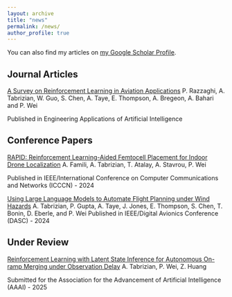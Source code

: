 ```yaml
---
layout: archive
title: "news"
permalink: /news/
author_profile: true
---
```

You can also find my articles on [my Google Scholar Profile](https://scholar.google.com/citations?hl=en&user=TkyBhtIAAAAJ).
## Journal Articles

[A Survey on Reinforcement Learning in Aviation Applications](https://arxiv.org/abs/2211.02147)
P. Razzaghi, A. Tabrizian, W. Guo, S. Chen, A. Taye, E. Thompson, A. Bregeon, A. Bahari and P. Wei

Published in Engineering Applications of Artificial Intelligence




## Conference Papers

[RAPID: Reinforcement Learning-Aided Femtocell Placement for Indoor Drone Localization](https://ieeexplore.ieee.org/abstract/document/10637529)
A. Famili, A. Tabrizian, T. Atalay, A. Stavrou, P. Wei 

Published in IEEE/International Conference on Computer Communications and Networks (ICCCN) - 2024

[Using Large Language Models to Automate Flight Planning under Wind Hazards](https://web.seas.gwu.edu/pwei/files/2024/07/amin_llm_dasc24.pdf)
A. Tabrizian, P. Gupta, A. Taye, J. Jones, E. Thompson, S. Chen, T. Bonin, D. Eberle, and P. Wei
Published in IEEE/Digital Avionics Conference (DASC) - 2024

## Under Review
[Reinforcement Learning with Latent State Inference for Autonomous On-ramp Merging under Observation Delay](https://openreview.net/attachment?id=QdPUEksvPM&name=pdf)
A. Tabrizian, P. Wei, Z. Huang

Submitted for the Association for the Advancement of Artificial Intelligence (AAAI) - 2025




<!-- {% if author.googlescholar %}
  You can also find my articles on <u><a href="{{author.googlescholar}}">my Google Scholar profile</a>.</u>
{% endif %}

{% include base_path %}

{% for post in site.publications reversed %}
  {% include archive-single.html %}
{% endfor %} -->
